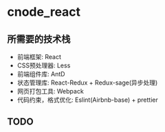 <!--
 * @Author: 文哲
 * @Date: 2019-11-25 20:02:44
 * @LastEditors: 文哲
 * @LastEditTime: 2019-11-26 09:36:33
 * @Description: ~~~
 -->

# cnode_react

## 所需要的技术栈

* 前端框架: React
* CSS预处理器: Less
* 前端组件库: AntD
* 状态管理库: React-Redux + Redux-sage(异步处理)
* 网页打包工具: Webpack
* 代码约束，格式优化: Eslint(Airbnb-base) + prettier

## TODO
